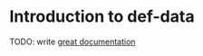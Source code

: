 # Introduction to def-data

TODO: write [great documentation](http://jacobian.org/writing/what-to-write/)

